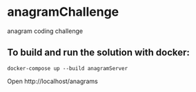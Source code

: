 # anagramChallenge
anagram coding challenge



## To build and run the solution with docker:

`docker-compose up --build anagramServer`

Open http://localhost/anagrams

